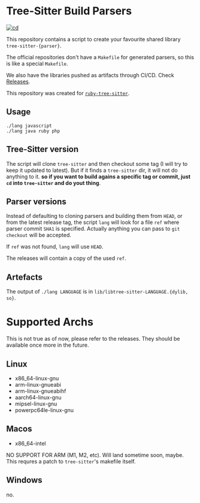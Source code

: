 # Tree-Sitter Build Parsers

[![cd](https://github.com/Faveod/tree-sitter-parsers/actions/workflows/cd.yml/badge.svg)](https://github.com/Faveod/tree-sitter-parsers/actions/workflows/cd.yml)

This repository contains a script to create your favourite shared library
`tree-sitter-{parser}`.

The official repositories don't have a `Makefile` for generated parsers, so this
is like a special `Makefile`.

We also have the libraries pushed as artifacts through CI/CD. Check
[Releases](https://github.com/Faveod/tree-sitter-parsers/releases).

This repository was created for
[`ruby-tree-sitter`](https://github.com/Faveod/ruby-tree-sitter).
## Usage

``` console
./lang javascript
./lang java ruby php
```

## Tree-Sitter version

The script will clone `tree-sitter` and then checkout some tag (I will try to
keep it updated to latest).  But if it finds a `tree-sitter` dir, it will not do
anything to it.  **so if you want to build agains a specific tag or commit, just
`cd` into `tree-sitter` and do yout thing**.

## Parser versions

Instead of defaulting to cloning parsers and building them from `HEAD`, or from
the latest release tag, the script `lang` will look for a file `ref` where
parser commit `SHA1` is specified. Actually anything you can pass to `git
checkout` will be accepted.

If `ref` was not found, `lang` will use `HEAD`.

The releases will contain a copy of the used `ref`.

## Artefacts

The output of `./lang LANGUAGE` is in `lib/libtree-sitter-LANGUAGE.{dylib, so}`.

# Supported Archs

This is not true as of now, please refer to the releases. They should be
available once more in the future.

## Linux

- x86_64-linux-gnu
- arm-linux-gnueabi
- arm-linux-gnueabihf
- aarch64-linux-gnu
- mipsel-linux-gnu
- powerpc64le-linux-gnu

## Macos

- x86_64-intel

NO SUPPORT FOR ARM (M1, M2, etc). Will land sometime soon, maybe. This requres a
patch to `tree-sitter`'s makefile itself.

## Windows

no.
